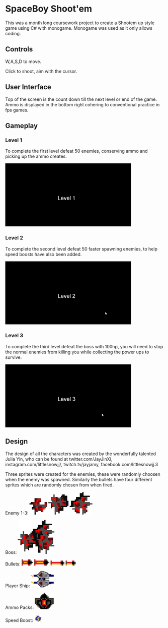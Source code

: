 # SpaceBoy Shoot'em

This was a month long coursework project to create a Shootem up style game using C# with monogame. Monogame was used as it only allows coding.

## Controls 

W,A,S,D to move.

Click to shoot, aim with the cursor.

## User Interface

Top of the screen is the count down till the next level or end of the game.
Ammo is displayed in the bottom right cohering to conventional practice in fps games.

## Gameplay

### Level 1

To complete the first level defeat 50 enemies, conserving ammo and picking up the ammo creates.

![](Images/Level1.gif)

### Level 2

To complete the second level defeat 50 faster spawning enemies, to help speed boosts have also been added.

![](Images/Level2.gif)

### Level 3

To complete the third level defeat the boss with 100hp, you will need to stop the normal enemies from killing you while collecting the power ups to survive.

![](Images/Level3.gif)

## Design

The design of all the characters was created by the wonderfully talented Julia Yin, who can be found at twitter.com/JayJinXi, instagram.com/littlesnowjj/, twitch.tv/jayjamy, facebook.com/littlesnowjj.3

Three sprites were created for the enemies, these were randomly choosen when the enemy was spawned.
Similarly the bullets have four different sprites which are randomly chosen from when fired.

Enemy 1-3:
![](Images/enemy_1_3.png) ![](Images/enemy_2_3.png) ![](Images/enemy_3_3.png)

Boss:
![](Images/boss_enemy_3.png)

Bullets:
![](Images/different_bullets1_3.png) ![](Images/different_bullets2_3.png) ![](Images/different_bullets3_3.png) ![](Images/different_bullets4_3.png)

Player Ship:
![](Images/main_ship_2.png)

Ammo Packs:
![](Images/ammo_pack_3.png)

Speed Boost:
![](Images/speed_boost.png)
